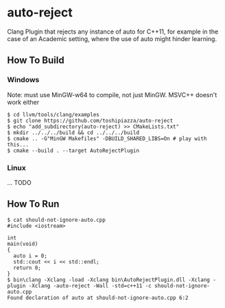 # auto-reject
Clang Plugin that rejects any instance of auto for C++11,
for example in the case of an Academic setting, where the
use of auto might hinder learning.

## How To Build

### Windows

Note: must use MinGW-w64 to compile, not just MinGW.
MSVC++ doesn't work either

```
$ cd llvm/tools/clang/examples
$ git clone https://github.com/toshipiazza/auto-reject
$ echo "add_subdirectory(auto-reject) >> CMakeLists.txt"
$ mkdir ../../../build && cd ../../../build
$ cmake .. -G"MinGW Makefiles" -DBUILD_SHARED_LIBS=On # play with this...
$ cmake --build . --target AutoRejectPlugin
```

### Linux
... TODO

## How To Run

```
$ cat should-not-ignore-auto.cpp
#include <iostream>

int
main(void)
{
  auto i = 0;
  std::cout << i << std::endl;
  return 0;
}
$ bin\clang -Xclang -load -Xclang bin\AutoRejectPlugin.dll -Xclang -plugin -Xclang -auto-reject -Wall -std=c++11 -c should-not-ignore-auto.cpp
Found declaration of auto at should-not-ignore-auto.cpp 6:2
```
